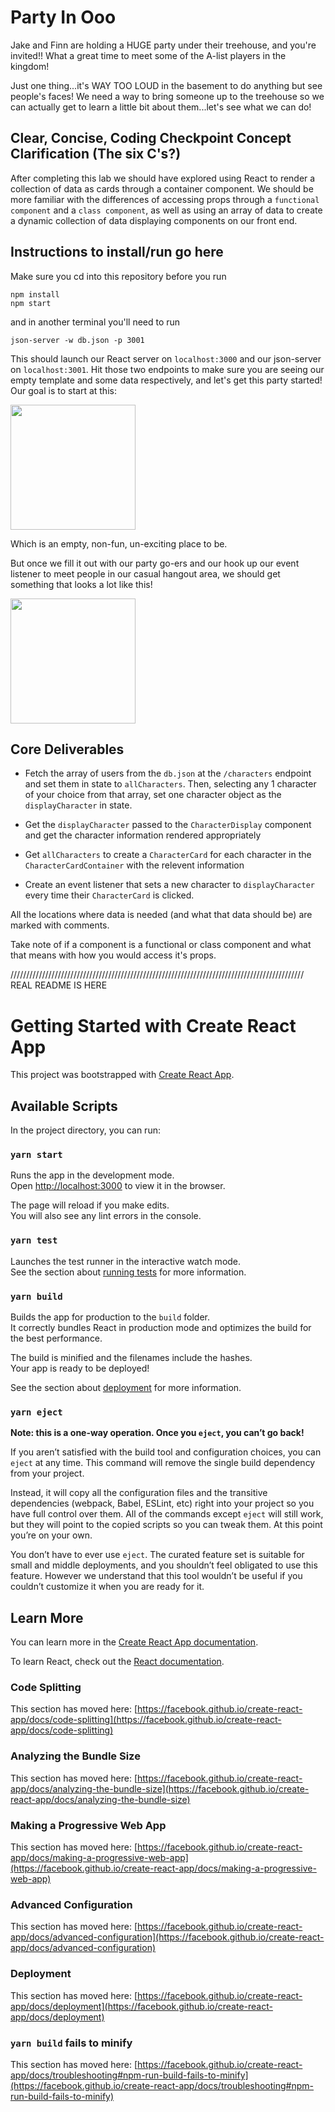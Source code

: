 # Party In Ooo

Jake and Finn are holding a HUGE party under their treehouse, and you're invited!! What a great time to meet some of the A-list players in the kingdom!

Just one thing...it's WAY TOO LOUD in the basement to do anything but see people's faces! We need a way to bring someone up to the treehouse so we can actually get to learn a little bit about them...let's see what we can do!

## Clear, Concise, Coding Checkpoint Concept Clarification (The six C's?)

After completing this lab we should have explored using React to render a collection of data as cards through a container component. We should be more familiar with the differences of accessing props through a `functional component` and a `class component`, as well as using an array of data to create a dynamic collection of data displaying components on our front end.

## Instructions to install/run go here

Make sure you cd into this repository before you run
```
npm install
npm start
```
and in another terminal you'll need to run
```
json-server -w db.json -p 3001
```

This should launch our React server on `localhost:3000` and our json-server on `localhost:3001`. Hit those two endpoints to make sure you are seeing our empty template and some data respectively, and let's get this party started! Our goal is to start at this:

<img src="./src/images/starting-point.gif" width="200px">

 Which is an empty, non-fun, un-exciting place to be. 
 
 But once we fill it out with our party go-ers and our hook up our event listener to meet people in our casual hangout area, we should get something that looks a lot like this!

<img src="./src/images/complete-demo.gif" width="200px">

## Core Deliverables

- Fetch the array of users from the `db.json` at the `/characters` endpoint and set them in state to `allCharacters`. Then, selecting any 1 character of your choice from that array, set one character object as the `displayCharacter` in state.

- Get the `displayCharacter` passed to the `CharacterDisplay` component and get the character information rendered appropriately

- Get `allCharacters` to create a `CharacterCard` for each character in the `CharacterCardContainer` with the relevent information

- Create an event listener that sets a new character to `displayCharacter` every time their `CharacterCard` is clicked.

All the locations where data is needed (and what that data should be) are marked with comments. 

Take note of if a component is a functional or class component and what that means with how you would access it's props.


/////////////////////////////////////////////////////////////////////////////////////////////
REAL README IS HERE

# Getting Started with Create React App

This project was bootstrapped with [Create React App](https://github.com/facebook/create-react-app).

## Available Scripts

In the project directory, you can run:

### `yarn start`

Runs the app in the development mode.\
Open [http://localhost:3000](http://localhost:3000) to view it in the browser.

The page will reload if you make edits.\
You will also see any lint errors in the console.

### `yarn test`

Launches the test runner in the interactive watch mode.\
See the section about [running tests](https://facebook.github.io/create-react-app/docs/running-tests) for more information.

### `yarn build`

Builds the app for production to the `build` folder.\
It correctly bundles React in production mode and optimizes the build for the best performance.

The build is minified and the filenames include the hashes.\
Your app is ready to be deployed!

See the section about [deployment](https://facebook.github.io/create-react-app/docs/deployment) for more information.

### `yarn eject`

**Note: this is a one-way operation. Once you `eject`, you can’t go back!**

If you aren’t satisfied with the build tool and configuration choices, you can `eject` at any time. This command will remove the single build dependency from your project.

Instead, it will copy all the configuration files and the transitive dependencies (webpack, Babel, ESLint, etc) right into your project so you have full control over them. All of the commands except `eject` will still work, but they will point to the copied scripts so you can tweak them. At this point you’re on your own.

You don’t have to ever use `eject`. The curated feature set is suitable for small and middle deployments, and you shouldn’t feel obligated to use this feature. However we understand that this tool wouldn’t be useful if you couldn’t customize it when you are ready for it.

## Learn More

You can learn more in the [Create React App documentation](https://facebook.github.io/create-react-app/docs/getting-started).

To learn React, check out the [React documentation](https://reactjs.org/).

### Code Splitting

This section has moved here: [https://facebook.github.io/create-react-app/docs/code-splitting](https://facebook.github.io/create-react-app/docs/code-splitting)

### Analyzing the Bundle Size

This section has moved here: [https://facebook.github.io/create-react-app/docs/analyzing-the-bundle-size](https://facebook.github.io/create-react-app/docs/analyzing-the-bundle-size)

### Making a Progressive Web App

This section has moved here: [https://facebook.github.io/create-react-app/docs/making-a-progressive-web-app](https://facebook.github.io/create-react-app/docs/making-a-progressive-web-app)

### Advanced Configuration

This section has moved here: [https://facebook.github.io/create-react-app/docs/advanced-configuration](https://facebook.github.io/create-react-app/docs/advanced-configuration)

### Deployment

This section has moved here: [https://facebook.github.io/create-react-app/docs/deployment](https://facebook.github.io/create-react-app/docs/deployment)

### `yarn build` fails to minify

This section has moved here: [https://facebook.github.io/create-react-app/docs/troubleshooting#npm-run-build-fails-to-minify](https://facebook.github.io/create-react-app/docs/troubleshooting#npm-run-build-fails-to-minify)
